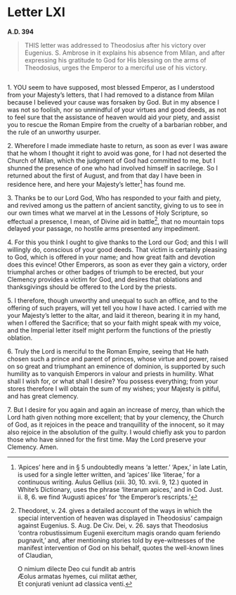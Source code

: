 # Letter LXI
**A.D. 394**

> THIS letter was addressed to Theodosius after his victory over
> Eugenius. S. Ambrose in it explains his absence from Milan, and
> after expressing his gratitude to God for His blessing on the
> arms of Theodosius, urges the Emperor to a merciful use of his
> victory.

```{centered} AMBROSE TO THE EMPEROR THEODOSIUS
```

1\. YOU seem to have supposed, most blessed Emperor, as I understood
from your Majesty’s letters, that I had removed to a distance from
Milan because I believed your cause was forsaken by God. But in my
absence I was not so foolish, nor so unmindful of your virtues and good
deeds, as not to feel sure that the assistance of heaven would aid your
piety, and assist you to rescue the Roman Empire from the cruelty of a
barbarian robber, and the rule of an unworthy usurper.

2\. Wherefore I made immediate haste to return, as soon as ever I was
aware that he whom I thought it right to avoid was gone, for I had not
deserted the Church of Milan, which the judgment of God had committed
to me, but I shunned the presence of one who had involved himself in
sacrilege. So I returned about the first of August, and from that day
I have been in residence here, and here your Majesty’s letter[^251] has
found me.

3\. Thanks be to our Lord God, Who has responded to your faith and piety,
and revived among us the pattern of ancient sanctity, giving to us to
see in our own times what we marvel at in the Lessons of Holy Scripture,
so effectual a presence, I mean, of Divine aid in battle[^252], that
no mountain tops delayed your passage, no hostile arms presented any
impediment.

4\. For this you think I ought to give thanks to the Lord our God; and
this I will willingly do, conscious of your good deeds. That victim is
certainly pleasing to God, which is offered in your name; and how great
faith and devotion does this evince! Other Emperors, as soon as ever
they gain a victory, order triumphal arches or other badges of triumph
to be erected, but your Clemency provides a victim for God, and desires
that oblations and thanksgivings should be offered to the Lord by the
priests.

5\. I therefore, though unworthy and unequal to such an office, and to
the offering of such prayers, will yet tell you how I have acted. I
carried with me your Majesty’s letter to the altar, and laid it thereon,
bearing it in my hand, when I offered the Sacrifice; that so your faith
might speak with my voice, and the Imperial letter itself might perform
the functions of the priestly oblation.

6\. Truly the Lord is merciful to the Roman Empire, seeing that He hath
chosen such a prince and parent of princes, whose virtue and power,
raised on so great and triumphant an eminence of dominion, is supported
by such humility as to vanquish Emperors in valour and priests in
humility. What shall I wish for, or what shall I desire? You possess
everything; from your stores therefore I will obtain the sum of my
wishes; your Majesty is pitiful, and has great clemency.

7\. But I desire for you again and again an increase of mercy, than
which the Lord hath given nothing more excellent; that by your clemency,
the Church of God, as it rejoices in the peace and tranquillity of the
innocent, so it may also rejoice in the absolution of the guilty. I
would chiefly ask you to pardon those who have sinned for the first
time. May the Lord preserve your Clemency. Amen.

[^251]: ‘Apices’ here and in § 5 undoubtedly means ‘a letter.’
    ‘Apex,’ in late Latin, is used for a single letter written,
    and ‘apices’ like ‘literae,’ for a continuous writing.
    Aulus Gellius (xiii. 30, 10. xvii. 9, 12.) quoted in
    White’s Dictionary, uses the phrase ‘literarum apices,’
    and in Cod. Just. ii. 8, 6. we find ‘Augusti apices’ for
    ‘the Emperor’s rescripts.’

[^252]: Theodoret, v. 24. gives a detailed account of the ways in
    which the special intervention of heaven was displayed in
    Theodosius’ campaign against Eugenius. S. Aug. De Civ. Dei,
    v. 26. says that Theodosius ‘contra robustissimum Eugenii
    exercitum magis orando quam feriendo pugnavit,’ and, after
    mentioning stories told by eye-witnesses of the manifest
    intervention of God on his behalf, quotes the well-known
    lines of Claudian,

    O nimium dilecte Deo cui fundit ab antris\
    Æolus armatas hyemes, cui militat æther,\
    Et conjurati veniunt ad classica venti.
